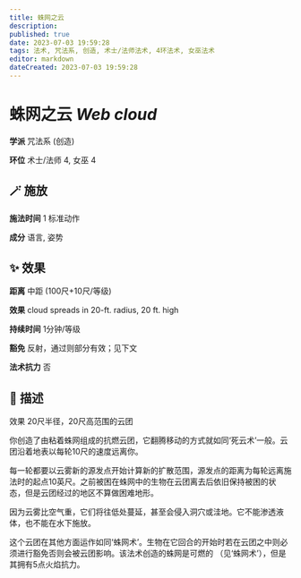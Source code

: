 ```yaml
---
title: 蛛网之云
description: 
published: true
date: 2023-07-03 19:59:28
tags: 法术, 咒法系, 创造, 术士/法师法术, 4环法术, 女巫法术
editor: markdown
dateCreated: 2023-07-03 19:59:28
---
```


# **蛛网之云** *Web cloud*

**学派** 咒法系 (创造) 

**环位** 术士/法师 4, 女巫 4

## 🪄 施放

**施法时间** 1 标准动作

**成分** 语言, 姿势

## ✨ 效果  

**距离** 中距 (100尺+10尺/等级) 

**效果** cloud spreads in 20-ft. radius, 20 ft. high 

**持续时间** 1分钟/等级 

**豁免** 反射，通过则部分有效；见下文

**法术抗力** 否

## 📖 描述

效果              20尺半径，20尺高范围的云团

你创造了由粘着蛛网组成的抗燃云团，它翻腾移动的方式就如同‘死云术’一般。云团沿着地表以每轮10尺的速度远离你。

每一轮都要以云雾新的源发点开始计算新的扩散范围，源发点的距离为每轮远离施法时的起点10英尺。之前被困在蛛网中的生物在云团离去后依旧保持被困的状态，但是云团经过的地区不算做困难地形。

因为云雾比空气重，它们将往低处蔓延，甚至会侵入洞穴或洼地。它不能渗透液体，也不能在水下施放。

这个云团在其他方面运作如同‘蛛网术’。生物在它回合的开始时若在云团之中则必须进行豁免否则会被云团影响。该法术创造的蛛网是可燃的 （见‘蛛网术’），但是其拥有5点火焰抗力。
    
